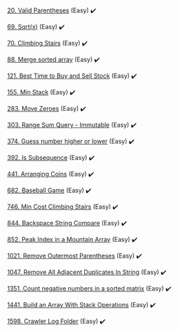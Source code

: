 [20. Valid Parentheses](ValidParentheses20) (Easy) :heavy_check_mark:

[69. Sqrt(x)](Sqrt(x)69) (Easy) :heavy_check_mark:

[70. Climbing Stairs](ClimbingStairs70) (Easy) :heavy_check_mark: 

[88. Merge sorted array](MergeSortedArray88) (Easy) :heavy_check_mark:

[121. Best Time to Buy and Sell Stock](BestTimeToBuyAndSellStock121) (Easy) :heavy_check_mark:

[155. Min Stack](MinStack155) (Easy) :heavy_check_mark:

[283. Move Zeroes](MoveZeroes283) (Easy) :heavy_check_mark:

[303. Range Sum Query - Immutable](RangeSumQueryImmutable303) (Easy) :heavy_check_mark: 

[374. Guess number higher or lower](GuessNumberHigherOrLower374) (Easy) :heavy_check_mark:

[392. Is Subsequence](IsSubsequence392) (Easy) :heavy_check_mark: 

[441. Arranging Coins](ArrangingCoins441) (Easy) :heavy_check_mark:

[682. Baseball Game](BaseballGame682) (Easy) :heavy_check_mark:

[746. Min Cost Climbing Stairs](MinCostClimbingStairs746) (Easy) :heavy_check_mark:

[844. Backspace String Compare](BackspaceStringCompare844) (Easy) :heavy_check_mark:

[852. Peak Index in a Mountain Array](PeakIndexInAMountainArray852) (Easy) :heavy_check_mark:

[1021. Remove Outermost Parentheses](RemoveOutermostParentheses1021) (Easy) :heavy_check_mark:

[1047. Remove All Adjacent Duplicates In String](RemoveAllAdjacentDuplicatesInString1047) (Easy) :heavy_check_mark:

[1351. Count negative numbers in a sorted matrix](CountNegativeNumbersInASortedMatrix1351) (Easy) :heavy_check_mark:

[1441. Build an Array With Stack Operations](BuildanArrayWithStackOperations1441) (Easy) :heavy_check_mark:

[1598. Crawler Log Folder](CrawlerLogFolder1598) (Easy) :heavy_check_mark:

